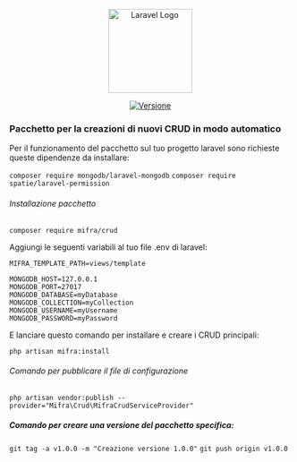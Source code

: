 <p align="center"><a href="https://www.mifra.com" target="_blank"><img src="https://www.mifra.eu/images/Logo_mifra_10anni.png" width="150" alt="Laravel Logo"></a></p>

<p align="center">
<a href="https://www.mifra.eu"><img src="https://img.shields.io/badge/version-1.0.x--dev-blue" alt="Versione"></a>
</p>

### Pacchetto per la creazioni di nuovi CRUD in modo automatico

Per il funzionamento del pacchetto sul tuo progetto laravel sono richieste queste dipendenze da installare:

`composer require mongodb/laravel-mongodb`
`composer require spatie/laravel-permission`

###### Installazione pacchetto

`composer require mifra/crud`

Aggiungi le seguenti variabili al tuo file .env di laravel:

```
MIFRA_TEMPLATE_PATH=views/template

MONGODB_HOST=127.0.0.1
MONGODB_PORT=27017
MONGODB_DATABASE=myDatabase
MONGODB_COLLECTION=myCollection
MONGODB_USERNAME=myUsername
MONGODB_PASSWORD=myPassword
```

E lanciare questo comando per installare e creare i CRUD principali:

`php artisan mifra:install`

###### Comando per pubblicare il file di configurazione

`php artisan vendor:publish --provider="Mifra\Crud\MifraCrudServiceProvider"`

##### Comando per creare una versione del pacchetto specifica:

`git tag -a v1.0.0 -m "Creazione versione 1.0.0"`
`git push origin v1.0.0`